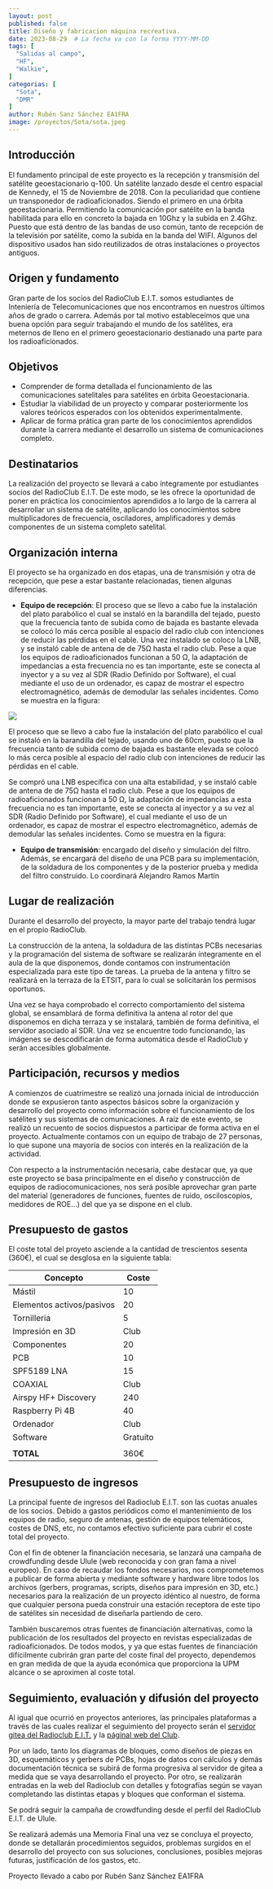 ```yaml
---
layout: post
published: false
title: Diseño y fabricacion máquina recreativa.
date: 2023-08-29  # La fecha va con la forma YYYY-MM-DD
tags: [
  "Salidas al campo",
  "HF",
  "Walkie",
]
categorias: [
  "Sota",
  "DMR"
]
author: Rubén Sanz Sánchez EA1FRA
image: /proyectos/Sota/sota.jpeg
---
```


## Introducción

El fundamento principal de este proyecto es la recepción y transmisión del satélite geoestacionario q-100. Un satélite
lanzado desde el centro espacial de Kennedy, el 15 de Noviembre de 2018. Con la peculiaridad que contiene un
transponedor de radioaficionados. Siendo el primero en una órbita geoestacionaria. Permitiendo la comunicación por
satélite en la banda habilitada para ello en concreto la bajada en 10Ghz y la subida en 2.4Ghz.
Puesto que está dentro de las bandas de uso común, tanto de recepción de la televisión por satélite, como la subida en
la banda del WIFI. Algunos del dispositivo usados han sido reutilizados de otras instalaciones o proyectos antiguos.

## Origen y fundamento

Gran parte de los socios del RadioClub E.I.T. somos estudiantes de Inteniería de Telecomunicaciones que nos encontramos en nuestros últimos años de grado o carrera. Además por tal motivo estableceimos que una buena opción para seguir trabajando el mundo de los satélites, era meternos de lleno en el primero geoestacionario destianado una parte para los radioaficionados.

## Objetivos

* Comprender de forma detallada el funcionamiento de las comunicaciones satelitales para satélites en órbita Geoestacionaria. 
* Estudiar la viabilidad de un proyecto y comparar posteriormente los valores teóricos esperados con los obtenidos experimentalmente.
* Aplicar de forma prática gran parte de los conocimientos aprendidos durante la carrera mediante el desarrollo un sistema de comunicaciones completo.

## Destinatarios

La realización del proyecto se llevará a cabo íntegramente por estudiantes socios del RadioClub E.I.T. De este modo, se les ofrece la oportunidad de poner en práctica los conocimientos aprendidos a lo largo de la carrera al desarrollar un sistema de satélite, aplicando los conocimientos sobre multiplicadores de frecuencia, osciladores, amplificadores y demás componentes de un sistema completo satelital.

## Organización interna

El proyecto se ha organizado en dos etapas, una de transmisión y otra de recepción, que pese a estar bastante
relacionadas, tienen algunas diferencias.

* **Equipo de recepción**: El proceso que se llevo a cabo fue la instalación del plato parabólico el cual se instaló en la barandilla del tejado,
puesto que la frecuencia tanto de subida como de bajada es bastante elevada se colocó lo más cerca posible al
espacio del radio club con intenciones de reducir las pérdidas en el cable.
Una vez instalado se coloco la LNB, y se instaló cable de antena de de 75Ω hasta el radio club. Pese a que los equipos
de radioaficionados funcionan a 50 Ω, la adaptación de impedancias a esta frecuencia no es tan importante, este se
conecta al inyector y a su vez al SDR (Radio Definido por Software), el cual mediante el uso de un ordenador, es
capaz de mostrar el espectro electromagnético, además de demodular las señales incidentes. Como se muestra en la
figura:

![](/proyectos/Q100/esquema.jpg)

El proceso que se llevo a cabo fue la instalación del plato parabólico el cual se instaló en la barandilla del tejado, usando uno de 60cm, puesto que la frecuencia tanto de subida como de bajada es bastante elevada se colocó lo más cerca posible al
espacio del radio club con intenciones de reducir las pérdidas en el cable.

Se compró una LNB específica con una alta estabilidad, y se instaló cable de antena de de 75Ω hasta el radio club. Pese a que los equipos de radioaficionados funcionan a 50 Ω, la adaptación de impedancias a esta frecuencia no es tan importante, este se
conecta al inyector y a su vez al SDR (Radio Definido por Software), el cual mediante el uso de un ordenador, es capaz de mostrar el espectro electromagnético, además de demodular las señales incidentes. Como se muestra en la
figura:

* **Equipo de transmisión**: encargado del diseño y simulación del filtro. Además, se encargará del diseño de una PCB para su implementación, de la soldadura de los componentes y de la posterior prueba y medida del filtro construido. Lo coordinará Alejandro Ramos Martín

## Lugar de realización

Durante el desarrollo del proyecto, la mayor parte del trabajo tendrá lugar en el propio RadioClub.

La construcción de la antena, la soldadura de las distintas PCBs necesarias y la programación del sistema de software se realizarán íntegramente en el aula de la que disponemos, donde contamos con instrumentación especializada para este tipo de tareas. La prueba de la antena y filtro se realizará en la terraza de la ETSIT, para lo cual se solicitarán los permisos oportunos.

Una vez se haya comprobado el correcto comportamiento del sistema global, se ensamblará de forma definitiva la antena al rotor del que disponemos en dicha terraza y se instalará, también de forma definitiva, el servidor asociado al SDR. Una vez se encuentre todo funcionando, las imágenes se descodificarán de forma automática desde el RadioClub y serán accesibles globalmente.


## Participación, recursos y medios

A comienzos de cuatrimestre se realizó una jornada inicial de introducción donde se expusieron tanto aspectos básicos sobre la organización y desarrollo del proyecto como información sobre el funcionamiento de los satélites y sus sistemas de comunicaciones. A raíz de este evento, se realizó un recuento de socios dispuestos a participar de forma activa en el proyecto. Actualmente contamos con un equipo de trabajo de 27 personas, lo que supone una mayoría de socios con interés en la realización de la actividad.

Con respecto a la instrumentación necesaria, cabe destacar que, ya que este proyecto se basa principalmente en el diseño y construcción de equipos de radiocomunicaciones, nos será posible aprovechar gran parte del material (generadores de funciones, fuentes de ruido, osciloscopios, medidores de ROE...) del que ya se dispone en el club.

## Presupuesto de gastos

El coste total del proyeto asciende a la cantidad de trescientos sesenta (360€), el cual se desglosa en la siguiente tabla:

| Concepto | Coste |
|---|---|
|Mástil|10|
|Elementos activos/pasivos|20|
|Tornilleria|5|
|Impresión en 3D| Club |
|Componentes|20|
|PCB|10|
| SPF5189 LNA | 15 |
|COAXIAL| Club|
|Airspy HF+ Discovery|240|
|Raspberry Pi 4B| 40|
|Ordenador| Club |
| Software | Gratuito |
|||
|**TOTAL**| 360€|



## Presupuesto de ingresos

La principal fuente de ingresos del Radioclub E.I.T. son las cuotas anuales de los socios. Debido a gastos periódicos como el mantenimiento de los equipos de radio, seguro de antenas, gestión de equipos telemáticos, costes de DNS, etc, no contamos efectivo suficiente para cubrir el coste total del proyecto.

Con el fin de obtener la financiación necesaria, se lanzará una campaña de crowdfunding desde Ulule (web reconocida y con gran fama a nivel europeo). En caso de recaudar los fondos necesarios, nos comprometemos a publicar de forma abierta y mediante software y hardware libre todos los archivos (gerbers, programas, scripts, diseños para impresión en 3D, etc.) necesarios para la realización de un proyecto idéntico al nuestro, de forma que cualquier persona pueda construir una estación receptora de este tipo de satélites sin necesidad de diseñarla partiendo de cero.

También buscaremos otras fuentes de financiación alternativas, como la publicación de los resultados del proyecto en revistas especializadas de radioaficionados. De todos modos, y ya que estas fuentes de financiación difícilmente cubrirán gran parte del coste final del proyecto, dependemos en gran medida de que la ayuda económica que proporciona la UPM alcance o se aproximen al coste total.

## Seguimiento, evaluación y difusión del proyecto

Al igual que ocurrió en proyectos anteriores, las principales plataformas a través de las cuales realizar el seguimiento del proyecto serán el [servidor gitea del Radioclub E.I.T.](https://git.radio.clubs.etsit.upm.es) y la [páginal web del Club](https://radio.clubs.etsit.upm.es).

Por un lado, tanto los diagramas de bloques, como diseños de piezas en 3D, esquemáticos y gerbers de PCBs, hojas de datos con cálculos y demás documentación técnica se subirá de forma progresiva al servidor de gitea a medida que se vaya desarrollando el proyecto. Por otro, se realizarán entradas en la web del Radioclub con detalles y fotografías según se vayan completando las distintas etapas y bloques que conforman el sistema.

Se podrá seguir la campaña de crowdfunding desde el perfil del RadioClub E.I.T. de Ulule.

Se realizará además una Memoria Final una vez se concluya el proyecto, donde se detallarán procedimientos seguidos, problemas surgidos en el desarrollo del proyecto con sus soluciones, conclusiones, posibles mejoras futuras, justificación de los gastos, etc.

Proyecto llevado a cabo por Rubén Sanz Sánchez EA1FRA